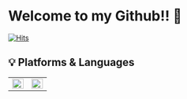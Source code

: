 # Welcome to my Github!! 🌱

[![Hits](https://hits.seeyoufarm.com/api/count/incr/badge.svg?url=https%3A%2F%2Fgithub.com%2Fhaesoo9410&count_bg=%23EB8B10&title_bg=%23684327&icon=&icon_color=%23E7E7E7&title=VISIT&edge_flat=false)](https://github.com/yuchan509)


## :bulb: Platforms & Languages



<table><tr><td valign="top" width="50%">

<img src="https://github-readme-stats.vercel.app/api?username=yuchan509&show_icons=true&theme=material-palenight" align="left" style="width: 100%" />

</td><td valign="top" width="50%">

<img src="https://github-readme-stats.vercel.app/api/top-langs/?username=yuchan509&layout=compact&theme=material-palenight&langs_count=8" align="right" style="width: 100%" />

</td></tr></table>  
